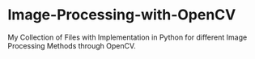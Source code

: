 # Image-Processing-with-OpenCV
My Collection of Files with Implementation in Python for different Image Processing Methods through OpenCV.
